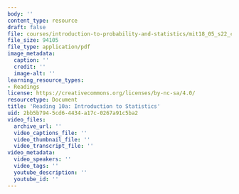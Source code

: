 ```yaml
---
body: ''
content_type: resource
draft: false
file: courses/introduction-to-probability-and-statistics/mit18_05_s22_class10-prep-a.pdf
file_size: 94105
file_type: application/pdf
image_metadata:
  caption: ''
  credit: ''
  image-alt: ''
learning_resource_types:
- Readings
license: https://creativecommons.org/licenses/by-nc-sa/4.0/
resourcetype: Document
title: 'Reading 10a: Introduction to Statistics'
uid: 2bb5b794-5cd6-4434-a17c-0267a91c5ba2
video_files:
  archive_url: ''
  video_captions_file: ''
  video_thumbnail_file: ''
  video_transcript_file: ''
video_metadata:
  video_speakers: ''
  video_tags: ''
  youtube_description: ''
  youtube_id: ''
---
```

